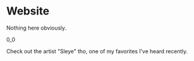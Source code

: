 # Website

Nothing here obviously. 

0_0

Check out the artist "Sleye" tho, one of my favorites I've heard recently.
